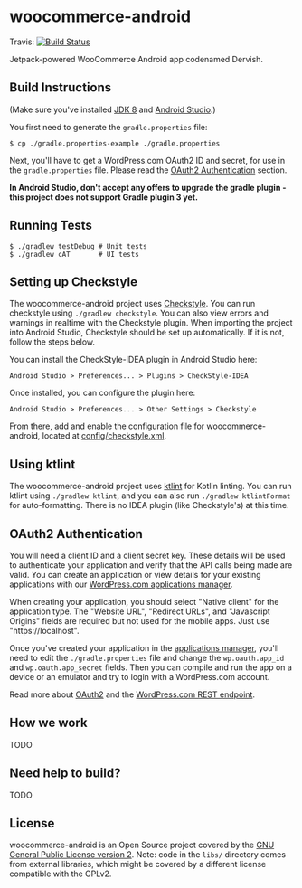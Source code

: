 # woocommerce-android

Travis: [![Build Status](https://travis-ci.com/woocommerce/woocommerce-android.svg?token=umh3yUbJENBttxqUrtQX&branch=develop)](https://travis-ci.com/woocommerce/woocommerce-android)

Jetpack-powered WooCommerce Android app codenamed Dervish.

## Build Instructions ##

(Make sure you've installed [JDK 8](http://www.oracle.com/technetwork/java/javase/downloads/jdk8-downloads-2133151.html) and [Android Studio](https://developer.android.com/studio/index.html).)

You first need to generate the `gradle.properties` file:

    $ cp ./gradle.properties-example ./gradle.properties

Next, you'll have to get a WordPress.com OAuth2 ID and secret, for use in the `gradle.properties` file. Please read the
[OAuth2 Authentication](#oauth2-authentication) section.

**In Android Studio, don't accept any offers to upgrade the gradle plugin - this project does not support Gradle plugin
3 yet.**

## Running Tests ##

    $ ./gradlew testDebug # Unit tests
    $ ./gradlew cAT       # UI tests

## Setting up Checkstyle ##

The woocommerce-android project uses [Checkstyle](http://checkstyle.sourceforge.net/). You can run checkstyle using `./gradlew checkstyle`.  You can also view errors and warnings in realtime with the Checkstyle plugin.  When importing the project into Android Studio, Checkstyle should be set up automatically.  If it is not, follow the steps below.

You can install the CheckStyle-IDEA plugin in Android Studio here:

`Android Studio > Preferences... > Plugins > CheckStyle-IDEA`

Once installed, you can configure the plugin here:

`Android Studio > Preferences... > Other Settings > Checkstyle`

From there, add and enable the configuration file for woocommerce-android, located at [config/checkstyle.xml](https://github.com/woocommerce/woocommerce-android/blob/develop/config/checkstyle.xml).

## Using ktlint ##

The woocommerce-android project uses [ktlint](https://github.com/shyiko/ktlint) for Kotlin linting. You can run ktlint using `./gradlew ktlint`, and you can also run `./gradlew ktlintFormat` for auto-formatting. There is no IDEA plugin (like Checkstyle's) at this time.

## OAuth2 Authentication ##

You will need a client ID and a client secret key. These details will be
used to authenticate your application and verify that the API calls being
made are valid. You can create an application or view details for your existing
applications with our [WordPress.com applications manager](https://developer.wordpress.com/apps/).

When creating your application, you should select "Native client" for the application type.
The "Website URL", "Redirect URLs", and "Javascript Origins" fields are required but not used for
the mobile apps. Just use "https://localhost".

Once you've created your application in the [applications manager](https://developer.wordpress.com/apps/), you'll
need to edit the `./gradle.properties` file and change the
`wp.oauth.app_id` and `wp.oauth.app_secret` fields. Then you can compile and
run the app on a device or an emulator and try to login with a WordPress.com
account.

Read more about [OAuth2](https://developer.wordpress.com/docs/oauth2/) and the [WordPress.com REST endpoint](https://developer.wordpress.com/docs/api/).

## How we work ##

TODO

## Need help to build? ##

TODO

## License ##

woocommerce-android is an Open Source project covered by the
[GNU General Public License version 2](LICENSE). Note: code
in the `libs/` directory comes from external libraries, which might
be covered by a different license compatible with the GPLv2.
